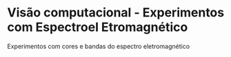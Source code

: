 # Visão computacional - Experimentos com Espectroel Etromagnético

Experimentos com cores e bandas do espectro eletromagnético
